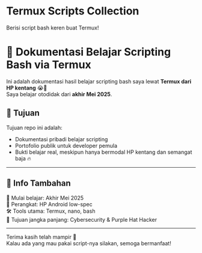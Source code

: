 # Termux Scripts Collection
Berisi script bash keren buat Termux!
# 📁 Dokumentasi Belajar Scripting Bash via Termux

Ini adalah dokumentasi hasil belajar scripting bash saya lewat **Termux dari HP kentang** 😭👊  
Saya belajar otodidak dari **akhir Mei 2025**.

## 🎯 Tujuan

Tujuan repo ini adalah:
- Dokumentasi pribadi belajar scripting
- Portofolio publik untuk developer pemula
- Bukti belajar real, meskipun hanya bermodal HP kentang dan semangat baja 🔥

---

## 📌 Info Tambahan

📆 Mulai belajar: Akhir Mei 2025  
📱 Perangkat: HP Android low-spec  
🛠️ Tools utama: Termux, nano, bash  
🎯 Tujuan jangka panjang: Cybersecurity & Purple Hat Hacker

---

Terima kasih telah mampir 🙏  
Kalau ada yang mau pakai script-nya silakan, semoga bermanfaat!
